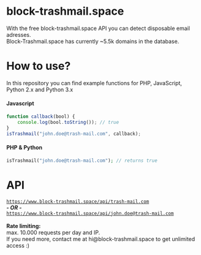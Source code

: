 # block-trashmail.space

With the free block-trashmail.space API you can detect disposable email adresses.<br>
Block-Trashmail.space has currently ~5.5k domains in the database.

# How to use?
In this repository you can find example functions for PHP, JavaScript, Python 2.x and Python 3.x

<h4>Javascript</h4>

```javascript
function callback(bool) {
    console.log(bool.toString()); // true
}
isTrashmail("john.doe@trash-mail.com", callback);
```

<h4>PHP & Python</h4>

```php
isTrashmail("john.doe@trash-mail.com"); // returns true
```

# API
<code>https://www.block-trashmail.space/api/trash-mail.com</code><br>
<b><i>- OR -</i></b><br>
<code>https://www.block-trashmail.space/api/john.doe@trash-mail.com</code><br>
<br>
<b>Rate limiting:</b><br>
max. 10.000 requests per day and IP.<br>
If you need more, contact me at &#x68;&#105;&#x40;&#x62;&#x6c;&#111;&#x63;&#107;&#x2d;&#x74;&#x72;&#97;&#115;&#x68;&#x6d;&#x61;&#105;&#x6c;&#x2e;&#x73;&#112;&#97;&#x63;&#101; to get unlimited access :) 
